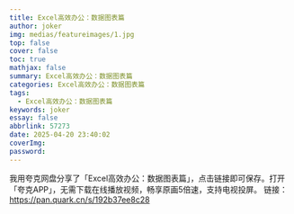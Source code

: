 ```yaml
---
title: Excel高效办公：数据图表篇
author: joker
img: medias/featureimages/1.jpg
top: false
cover: false
toc: true
mathjax: false
summary: Excel高效办公：数据图表篇
categories: Excel高效办公：数据图表篇
tags:
  - Excel高效办公：数据图表篇
keywords: joker
essay: false
abbrlink: 57273
date: 2025-04-20 23:40:02
coverImg:
password:
---
```


我用夸克网盘分享了「Excel高效办公：数据图表篇」，点击链接即可保存。打开「夸克APP」，无需下载在线播放视频，畅享原画5倍速，支持电视投屏。
链接：https://pan.quark.cn/s/192b37ee8c28
